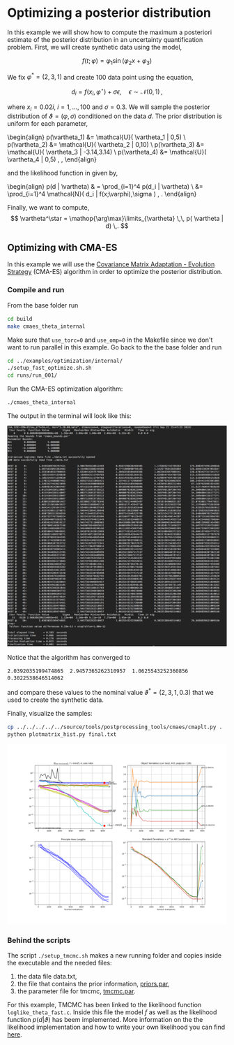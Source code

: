 # Optimizing a posterior distribution
In this example we will show how to compute the maximum a posteriori estimate of the posterior distribution in an uncertainty quantification problem. First, we will create synthetic data using the model,

$$
f(t;\varphi) = \varphi_1 \sin(\varphi_2  x + \varphi_3 )
$$

We fix $\varphi^* = (2,3,1)$ and create $100$ data point using the equation,

$$
d_i = f(x_i,\varphi^{\star}) + \sigma \epsilon, \quad \epsilon \sim \mathcal{N}(0,1) \, ,
$$

where $x_i = 0.02 i,\; i=1,\ldots,100$ and $\sigma=0.3$. We will sample the posterior distribution of $\vartheta=(\varphi,\sigma)$ conditioned on the data $d$. The prior distribution is uniform for each parameter,

\begin{align}
    p(\vartheta_1) &= \mathcal{U}( \vartheta_1 | 0,5) \\
    p(\vartheta_2) &= \mathcal{U}( \vartheta_2 | 0,10) \\
	p(\vartheta_3) &= \mathcal{U}( \vartheta_3 | -3.14,3.14) \\
	p(\vartheta_4) &= \mathcal{U}( \vartheta_4 | 0,5)  \, ,
\end{align}

and the likelihood function in given by,

\begin{align}
    p(d | \vartheta) & = \prod_{i=1}^4 p(d_i | \vartheta) \\
					 &=  \prod_{i=1}^4 \mathcal{N}( d_i | f(x;\varphi),\sigma ) \, .
\end{align}


Finally, we want to compute,
$$
\vartheta^\star = \mathop{\arg\max}\limits_{\vartheta} \,\, p( \vartheta | d) \,.
$$



## Optimizing with CMA-ES
In this example we will use the [Covariance Matrix Adaptation - Evolution Strategy](https://arxiv.org/pdf/1604.00772.pdf) (CMA-ES) algorithm in order to optimize the posterior distribution.

### Compile and run

From the base folder run
```sh
cd build
make cmaes_theta_internal
```

Make sure that `use_torc=0` and `use_omp=0` in the Makefile since we don't want to run parallel in this example. Go back to the the base folder and run

```sh
cd ../examples/optimization/internal/
./setup_fast_optimize.sh.sh
cd runs/run_001/
```

Run the CMA-ES optimization algorithm:
```sh
./cmaes_theta_internal
```

The output in the terminal will look like this:

![](images/cmaes-terminal.png)

Notice that the algorithm has converged to
```
2.0392035199474865  2.9457365262310957  1.0625543252360856  0.3022538646514062
```
and compare these values to the nominal value $\vartheta^* = (2,3,1,0.3)$ that we used to create the synthetic data.


Finally, visualize the samples:
```sh
cp ../../../../../source/tools/postprocessing_tools/cmaes/cmaplt.py .
python plotmatrix_hist.py final.txt
```

![](images/cmaes.png)






### Behind the scripts
The script `./setup_tmcmc.sh` makes a new running folder and copies inside the executable and the needed files:

1. the data file data.txt,
1. the file that contains the prior information, [priors.par](../developing/par_files.md#priors.par),
1. the parameter file for tmcmc, [tmcmc.par](../developing/par_files.md#tmcmc.par).

For this example, TMCMC has been linked to the likelihood function `loglike_theta_fast.c`. Inside this file the model $f$ as well as the likelihood function $p(d | \vartheta)$ has beem implemented. More information on the the likelihood implementation and how to write your own likelihood you can find [here](../developing/likelihoods.md).
